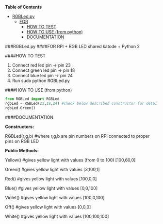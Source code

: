 **Table of Contents**
- [RGBLed.py](#asdf)
  - [FOR](#)
    - [HOW TO TEST](#)
    - [HOW TO USE (from python)](#)
    - [DOCUMENTATION](#)

###RGBLed.py
####FOR 
  RPI  +  RGB LED shared katode  + Python 2

####HOW TO TEST
1. Connect red led pin -> pin 23
2. Connect green led pin -> pin 18
3. Connect blue led pin -> pin 24
4. Run sudo python RGBLed.py

####HOW TO USE (from python)
```python
from RGBLed import RGBLed
rgbLed = RGBLed(23,18,24) #check below described constructor for details
rgbLed.Green()
```
  
####DOCUMENTATION

**Constructors:**

  RGBLed(r,g,b) #where r,g,b are pin numbers on RPi connected to proper pins on RGB LED

  
**Public Methods:**

  Yellow()  #gives yellow light with values (from 0 to 100) [100,60,0]

  Green()   #gives yellow light with values [3,100,1] 

  Red()     #gives yellow light with values [100,0,0] 

  Blue()    #gives yellow light with values [0,0,100] 

  Violet()  #gives yellow light with values [100,0,100] 

  Off()     #gives yellow light with values [0,0,0] 

  White()   #gives yellow light with values [100,100,100] 
  
